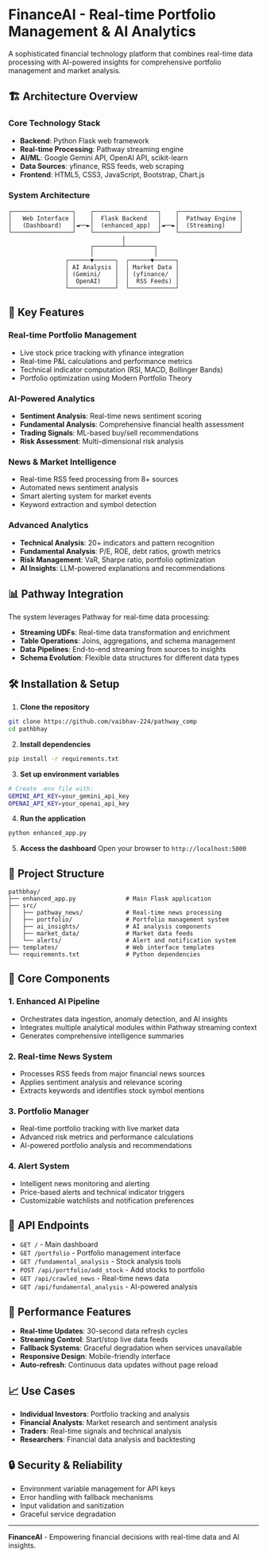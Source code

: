 # FinanceAI - Real-time Portfolio Management & AI Analytics

A sophisticated financial technology platform that combines real-time data processing with AI-powered insights for comprehensive portfolio management and market analysis.

## 🏗️ Architecture Overview

### Core Technology Stack
- **Backend**: Python Flask web framework
- **Real-time Processing**: Pathway streaming engine
- **AI/ML**: Google Gemini API, OpenAI API, scikit-learn
- **Data Sources**: yfinance, RSS feeds, web scraping
- **Frontend**: HTML5, CSS3, JavaScript, Bootstrap, Chart.js

### System Architecture
```
┌─────────────────┐    ┌──────────────────┐    ┌─────────────────┐
│   Web Interface │    │  Flask Backend   │    │  Pathway Engine │
│   (Dashboard)   │◄──►│  (enhanced_app)  │◄──►│  (Streaming)    │
└─────────────────┘    └──────────────────┘    └─────────────────┘
                                │
                       ┌────────┴────────┐
                       │                 │
                ┌──────▼──────┐  ┌──────▼──────┐
                │ AI Analysis │  │ Market Data │
                │ (Gemini/    │  │ (yfinance/  │
                │  OpenAI)    │  │  RSS Feeds) │
                └─────────────┘  └─────────────┘
```

## 🚀 Key Features

### Real-time Portfolio Management
- Live stock price tracking with yfinance integration
- Real-time P&L calculations and performance metrics
- Technical indicator computation (RSI, MACD, Bollinger Bands)
- Portfolio optimization using Modern Portfolio Theory

### AI-Powered Analytics
- **Sentiment Analysis**: Real-time news sentiment scoring
- **Fundamental Analysis**: Comprehensive financial health assessment
- **Trading Signals**: ML-based buy/sell recommendations
- **Risk Assessment**: Multi-dimensional risk analysis

### News & Market Intelligence
- Real-time RSS feed processing from 8+ sources
- Automated news sentiment analysis
- Smart alerting system for market events
- Keyword extraction and symbol detection

### Advanced Analytics
- **Technical Analysis**: 20+ indicators and pattern recognition
- **Fundamental Analysis**: P/E, ROE, debt ratios, growth metrics
- **Risk Management**: VaR, Sharpe ratio, portfolio optimization
- **AI Insights**: LLM-powered explanations and recommendations

## 📊 Pathway Integration

The system leverages Pathway for real-time data processing:

- **Streaming UDFs**: Real-time data transformation and enrichment
- **Table Operations**: Joins, aggregations, and schema management
- **Data Pipelines**: End-to-end streaming from sources to insights
- **Schema Evolution**: Flexible data structures for different data types

## 🛠️ Installation & Setup

1. **Clone the repository**
```bash
git clone https://github.com/vaibhav-224/pathway_comp
cd pathbhay
```

2. **Install dependencies**
```bash
pip install -r requirements.txt
```

3. **Set up environment variables**
```bash
# Create .env file with:
GEMINI_API_KEY=your_gemini_api_key
OPENAI_API_KEY=your_openai_api_key
```

4. **Run the application**
```bash
python enhanced_app.py
```

5. **Access the dashboard**
Open your browser to `http://localhost:5000`

## 📁 Project Structure

```
pathbhay/
├── enhanced_app.py              # Main Flask application
├── src/
│   ├── pathway_news/            # Real-time news processing
│   ├── portfolio/               # Portfolio management system
│   ├── ai_insights/             # AI analysis components
│   ├── market_data/             # Market data feeds
│   └── alerts/                  # Alert and notification system
├── templates/                   # Web interface templates
└── requirements.txt             # Python dependencies
```

## 🎯 Core Components

### 1. Enhanced AI Pipeline
- Orchestrates data ingestion, anomaly detection, and AI insights
- Integrates multiple analytical modules within Pathway streaming context
- Generates comprehensive intelligence summaries

### 2. Real-time News System
- Processes RSS feeds from major financial news sources
- Applies sentiment analysis and relevance scoring
- Extracts keywords and identifies stock symbol mentions

### 3. Portfolio Manager
- Real-time portfolio tracking with live market data
- Advanced risk metrics and performance calculations
- AI-powered portfolio analysis and recommendations

### 4. Alert System
- Intelligent news monitoring and alerting
- Price-based alerts and technical indicator triggers
- Customizable watchlists and notification preferences

## 🔧 API Endpoints

- `GET /` - Main dashboard
- `GET /portfolio` - Portfolio management interface
- `GET /fundamental_analysis` - Stock analysis tools
- `POST /api/portfolio/add_stock` - Add stocks to portfolio
- `GET /api/crawled_news` - Real-time news data
- `GET /api/fundamental_analysis` - AI-powered analysis

## 🚀 Performance Features

- **Real-time Updates**: 30-second data refresh cycles
- **Streaming Control**: Start/stop live data feeds
- **Fallback Systems**: Graceful degradation when services unavailable
- **Responsive Design**: Mobile-friendly interface
- **Auto-refresh**: Continuous data updates without page reload

## 📈 Use Cases

- **Individual Investors**: Portfolio tracking and analysis
- **Financial Analysts**: Market research and sentiment analysis
- **Traders**: Real-time signals and technical analysis
- **Researchers**: Financial data analysis and backtesting

## 🔒 Security & Reliability

- Environment variable management for API keys
- Error handling with fallback mechanisms
- Input validation and sanitization
- Graceful service degradation

---

**FinanceAI** - Empowering financial decisions with real-time data and AI insights.

